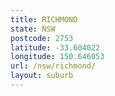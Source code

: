 ```yaml
---
title: RICHMOND
state: NSW
postcode: 2753
latitude: -33.604022
longitude: 150.646053
url: /nsw/richmond/
layout: suburb
---
```

